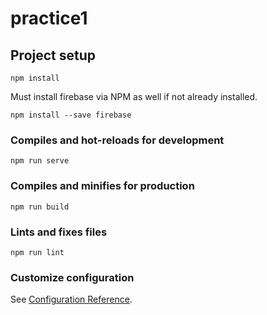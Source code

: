 # practice1

## Project setup
```
npm install
```

Must install firebase via NPM as well if not already installed.
```
npm install --save firebase
```

### Compiles and hot-reloads for development
```
npm run serve
```

### Compiles and minifies for production
```
npm run build
```

### Lints and fixes files
```
npm run lint
```

### Customize configuration
See [Configuration Reference](https://cli.vuejs.org/config/).
